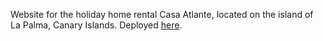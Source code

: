 Website for the holiday home rental Casa Atlante, located on the island of La Palma, Canary Islands. Deployed [here](https://www.casa-atlante.com/).
